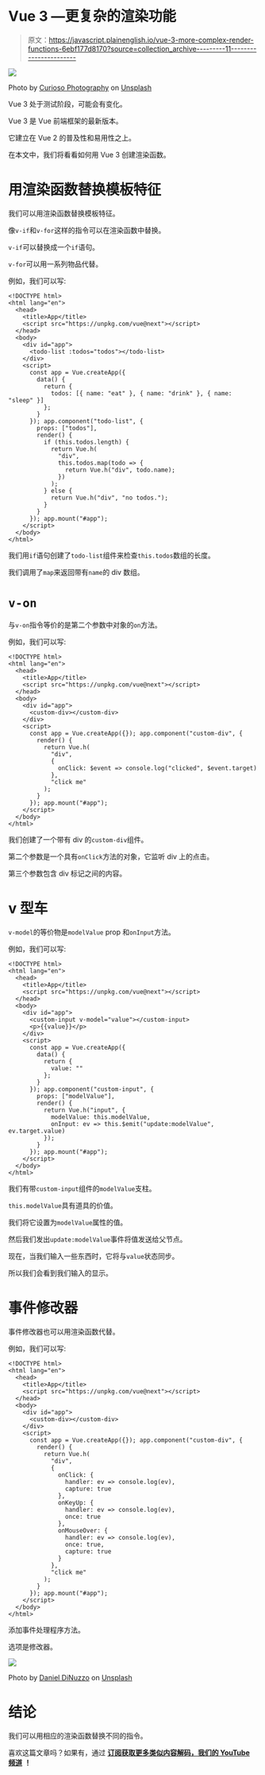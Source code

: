 # Vue 3 —更复杂的渲染功能

> 原文：<https://javascript.plainenglish.io/vue-3-more-complex-render-functions-6ebf177d8170?source=collection_archive---------11----------------------->

![](img/1c23e671d9395cec3280af952266f042.png)

Photo by [Curioso Photography](https://unsplash.com/@curioso?utm_source=medium&utm_medium=referral) on [Unsplash](https://unsplash.com?utm_source=medium&utm_medium=referral)

Vue 3 处于测试阶段，可能会有变化。

Vue 3 是 Vue 前端框架的最新版本。

它建立在 Vue 2 的普及性和易用性之上。

在本文中，我们将看看如何用 Vue 3 创建渲染函数。

# 用渲染函数替换模板特征

我们可以用渲染函数替换模板特征。

像`v-if`和`v-for`这样的指令可以在渲染函数中替换。

`v-if`可以替换成一个`if`语句。

`v-for`可以用一系列物品代替。

例如，我们可以写:

```
<!DOCTYPE html>
<html lang="en">
  <head>
    <title>App</title>
    <script src="https://unpkg.com/vue@next"></script>
  </head>
  <body>
    <div id="app">
      <todo-list :todos="todos"></todo-list>
    </div>
    <script>
      const app = Vue.createApp({
        data() {
          return {
            todos: [{ name: "eat" }, { name: "drink" }, { name: "sleep" }]
          };
        }
      }); app.component("todo-list", {
        props: ["todos"],
        render() {
          if (this.todos.length) {
            return Vue.h(
              "div",
              this.todos.map(todo => {
                return Vue.h("div", todo.name);
              })
            );
          } else {
            return Vue.h("div", "no todos.");
          }
        }
      }); app.mount("#app");
    </script>
  </body>
</html>
```

我们用`if`语句创建了`todo-list`组件来检查`this.todos`数组的长度。

我们调用了`map`来返回带有`name`的 div 数组。

# `v-on`

与`v-on`指令等价的是第二个参数中对象的`on`方法。

例如，我们可以写:

```
<!DOCTYPE html>
<html lang="en">
  <head>
    <title>App</title>
    <script src="https://unpkg.com/vue@next"></script>
  </head>
  <body>
    <div id="app">
      <custom-div></custom-div>
    </div>
    <script>
      const app = Vue.createApp({}); app.component("custom-div", {
        render() {
          return Vue.h(
            "div",
            {
              onClick: $event => console.log("clicked", $event.target)
            },
            "click me"
          );
        }
      }); app.mount("#app");
    </script>
  </body>
</html>
```

我们创建了一个带有 div 的`custom-div`组件。

第二个参数是一个具有`onClick`方法的对象，它监听 div 上的点击。

第三个参数包含 div 标记之间的内容。

# v 型车

`v-model`的等价物是`modelValue` prop 和`onInput`方法。

例如，我们可以写:

```
<!DOCTYPE html>
<html lang="en">
  <head>
    <title>App</title>
    <script src="https://unpkg.com/vue@next"></script>
  </head>
  <body>
    <div id="app">
      <custom-input v-model="value"></custom-input>
      <p>{{value}}</p>
    </div>
    <script>
      const app = Vue.createApp({
        data() {
          return {
            value: ""
          };
        }
      }); app.component("custom-input", {
        props: ["modelValue"],
        render() {
          return Vue.h("input", {
            modelValue: this.modelValue,
            onInput: ev => this.$emit("update:modelValue", ev.target.value)
          });
        }
      }); app.mount("#app");
    </script>
  </body>
</html>
```

我们有带`custom-input`组件的`modelValue`支柱。

`this.modelValue`具有道具的价值。

我们将它设置为`modelValue`属性的值。

然后我们发出`update:modelValue`事件将值发送给父节点。

现在，当我们输入一些东西时，它将与`value`状态同步。

所以我们会看到我们输入的显示。

# 事件修改器

事件修改器也可以用渲染函数代替。

例如，我们可以写:

```
<!DOCTYPE html>
<html lang="en">
  <head>
    <title>App</title>
    <script src="https://unpkg.com/vue@next"></script>
  </head>
  <body>
    <div id="app">
      <custom-div></custom-div>
    </div>
    <script>
      const app = Vue.createApp({}); app.component("custom-div", {
        render() {
          return Vue.h(
            "div",
            {
              onClick: {
                handler: ev => console.log(ev),
                capture: true
              },
              onKeyUp: {
                handler: ev => console.log(ev),
                once: true
              },
              onMouseOver: {
                handler: ev => console.log(ev),
                once: true,
                capture: true
              }
            },
            "click me"
          );
        }
      }); app.mount("#app");
    </script>
  </body>
</html>
```

添加事件处理程序方法。

选项是修改器。

![](img/dcb24c873f4517b27273d69bd3ff40fe.png)

Photo by [Daniel DiNuzzo](https://unsplash.com/@ddinuzzo?utm_source=medium&utm_medium=referral) on [Unsplash](https://unsplash.com?utm_source=medium&utm_medium=referral)

# 结论

我们可以用相应的渲染函数替换不同的指令。

喜欢这篇文章吗？如果有，通过 [**订阅获取更多类似内容解码，我们的 YouTube 频道**](https://www.youtube.com/channel/UCtipWUghju290NWcn8jhyAw?sub_confirmation=true) **！**